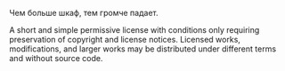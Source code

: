 Чем больше шкаф, тем громче падает.

A short and simple permissive license with conditions only requiring preservation of copyright and license notices. Licensed works, modifications, and larger works may be distributed under different terms and without source code.
